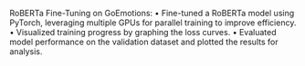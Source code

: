RoBERTa Fine-Tuning on GoEmotions:
•	Fine-tuned a RoBERTa model using PyTorch, leveraging multiple GPUs for parallel training to improve efficiency.
•	Visualized training progress by graphing the loss curves.
•	Evaluated model performance on the validation dataset and plotted the results for analysis.
